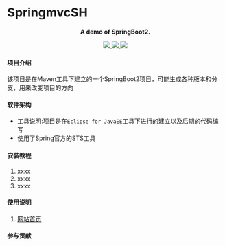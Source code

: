 # SpringmvcSH
<!-- @author DHJT 2018-09-28 -->

<p align="center">
	<strong>A demo of SpringBoot2.</strong>
</p>
<p align="center">
	<a href="http://search.maven.org/#artifactdetails%7Ccn.hutool%7Chutool-all%7C4.1.10%7Cjar">
		<img src="https://img.shields.io/badge/version-1.0-blue.svg" >
	</a>
	<a href="https://mit-license.org/">
		<img src="http://img.shields.io/:license-mit-blue.svg" >
	</a>
	<a>
		<img src="https://img.shields.io/badge/JDK-1.8+-green.svg" >
	</a>
</p>

#### 项目介绍
该项目是在Maven工具下建立的一个SpringBoot2项目，可能生成各种版本和分支，用来改变项目的方向

#### 软件架构
- 工具说明:项目是在`Eclipse for JavaEE`工具下进行的建立以及后期的代码编写
- 使用了Spring官方的STS工具


#### 安装教程

1. xxxx
2. xxxx
3. xxxx

#### 使用说明

1. [网站首页](http://127.0.0.1:8080/springboot2)

#### 参与贡献
